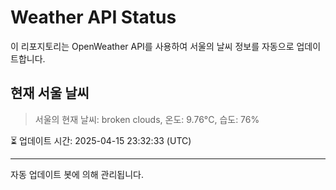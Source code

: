 
# Weather API Status

이 리포지토리는 OpenWeather API를 사용하여 서울의 날씨 정보를 자동으로 업데이트합니다.

## 현재 서울 날씨
> 서울의 현재 날씨: broken clouds, 온도: 9.76°C, 습도: 76%

⏳ 업데이트 시간: 2025-04-15 23:32:33 (UTC)

---
자동 업데이트 봇에 의해 관리됩니다.
